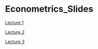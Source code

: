 # Econometrics_Slides

[Lecture 1](https://andrahiriscau.github.io/Econometrics_Slides/Lecture_1/Econometrics.html)

[Lecture 2](https://github.com/andrahiriscau/Econometrics_Slides/blob/main/Lecture_1/Econometrics.html)


[Lecture 3](https://andrahiriscau.github.io/Econometrics_Slides/Lecture%201/Lecture-1.-What-is-Econometrics-.html)

